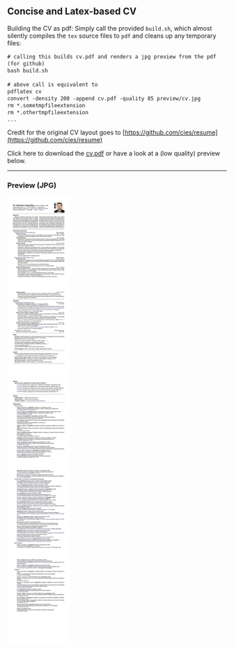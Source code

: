 ## Concise and Latex-based CV

Building the CV as pdf: Simply call the provided `build.sh`, which almost silently compiles the `tex` source files to `pdf` and cleans up any temporary files:

```
# calling this builds cv.pdf and renders a jpg preview from the pdf (for github)
bash build.sh

# above call is equivalent to
pdflatex cv
convert -density 200 -append cv.pdf -quality 85 preview/cv.jpg
rm *.sometmpfileextension
rm *.othertmpfileextension
...
```

Credit for the original CV layout goes to [https://github.com/cies/resume](https://github.com/cies/resume)

Click here to download the [cv.pdf](cv.pdf) or have a look at a (low quality) preview below.

---

### Preview (JPG)

![preview/cv.jpg](preview/cv.jpg)

